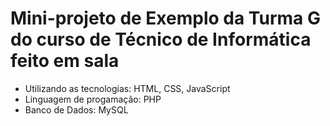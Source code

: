 # Mini-projeto de Exemplo da Turma G do curso de Técnico de Informática feito em sala

* Utilizando as tecnologias: HTML, CSS, JavaScript
* Linguagem de progamação: PHP
* Banco de Dados: MySQL
